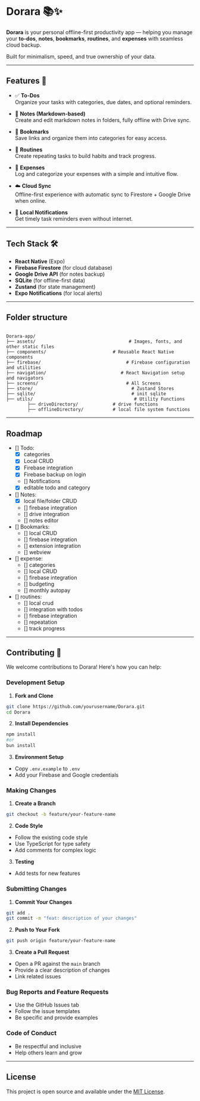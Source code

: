 # Dorara 📚✨

**Dorara** is your personal offline-first productivity app — helping you manage your **to-dos**, **notes**, **bookmarks**, **routines**, and **expenses** with seamless cloud backup.

Built for minimalism, speed, and true ownership of your data.

---

## Features 🚀

- ✅ **To-Dos**  
  Organize your tasks with categories, due dates, and optional reminders.

- 📝 **Notes (Markdown-based)**  
  Create and edit markdown notes in folders, fully offline with Drive sync.

- 🔖 **Bookmarks**  
  Save links and organize them into categories for easy access.

- 🔁 **Routines**  
  Create repeating tasks to build habits and track progress.

- 💸 **Expenses**  
  Log and categorize your expenses with a simple and intuitive flow.

- ☁️ **Cloud Sync**  
  Offline-first experience with automatic sync to Firestore + Google Drive when online.

- 🔔 **Local Notifications**  
  Get timely task reminders even without internet.

---

## Tech Stack 🛠️

- **React Native** (Expo)
- **Firebase Firestore** (for cloud database)
- **Google Drive API** (for notes backup)
- **SQLite** (for offline-first data)
- **Zustand** (for state management)
- **Expo Notifications** (for local alerts)

---

## Folder structure
```

Dorara-app/
├── assets/                                   # Images, fonts, and other static files
├── components/                         # Reusable React Native components       
├── firebase/                                # Firebase configuration and utilities
├── navigation/                            # React Navigation setup and navigators
├── screens/                                 # All Screens
├── store/                                     # Zustand Stores
├── sqlite/                                    # init sqlite 
├── utils/                                      # Utility Functions
        ├── driveDirectory/             # drive functions
        ├── offlineDirectory/           # local file system functions 
```

---

## Roadmap

- [] Todo:
    - [x] categories
    - [x] Local CRUD
    - [x] Firebase integration
    - [x] Firebase backup on login
    - [] Notifications
    - [x] editable todo and category

- [] Notes: 
    - [x] local file/folder CRUD
    - [] firebase integration
    - [] drive integration
    - [] notes editor
- [] Bookmarks: 
    - [] local CRUD
    - [] firebase integration
    - [] extension integration
    - [] webview
- [] expense: 
    - [] categories
    - [] local CRUD
    - [] firebase integration
    - [] budgeting
    - [] monthly autopay
- [] routines: 
    - [] local crud
    - [] integration with todos
    - [] firebase integration
    - [] repeatation
    - [] track progress

---   

## Contributing 🤝

We welcome contributions to Dorara! Here's how you can help:

### Development Setup

1. **Fork and Clone**
```bash
git clone https://github.com/yourusername/Dorara.git
cd Dorara
```

2. **Install Dependencies**
```bash
npm install
#or
bun install
```

3. **Environment Setup**
- Copy `.env.example` to `.env`
- Add your Firebase and Google credentials

### Making Changes

1. **Create a Branch**
```bash
git checkout -b feature/your-feature-name
```

2. **Code Style**
- Follow the existing code style
- Use TypeScript for type safety
- Add comments for complex logic

3. **Testing**
- Add tests for new features


### Submitting Changes

1. **Commit Your Changes**
```bash
git add .
git commit -m "feat: description of your changes"
```

2. **Push to Your Fork**
```bash
git push origin feature/your-feature-name
```

3. **Create a Pull Request**
- Open a PR against the `main` branch
- Provide a clear description of changes
- Link related issues

### Bug Reports and Feature Requests

- Use the GitHub Issues tab
- Follow the issue templates
- Be specific and provide examples

### Code of Conduct

- Be respectful and inclusive
- Help others learn and grow

---

## License
This project is open source and available under the [MIT License](https://github.com/Dorara-v2/Dorara-app/blob/master/LICENSE).
